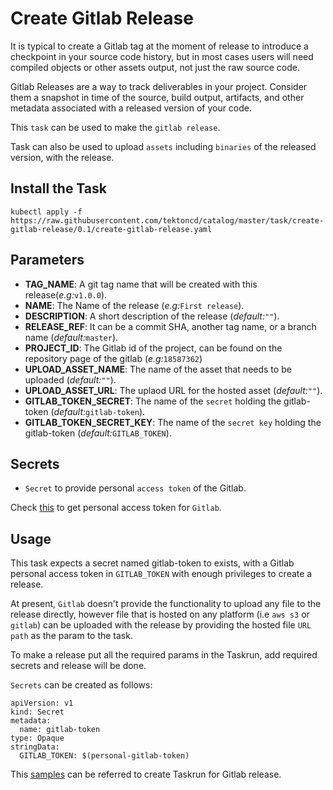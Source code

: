 # Create Gitlab Release

It is typical to create a Gitlab tag at the moment of release to introduce a checkpoint in your source code history,
but in most cases users will need compiled objects or other assets output, not just the raw source code.

Gitlab Releases are a way to track deliverables in your project. Consider them a snapshot in time of the source,
build output, artifacts, and other metadata associated with a released version of your code.

This `task` can be used to make the `gitlab release`.

Task can also be used to upload `assets` including `binaries` of the released version, with the release.

## Install the Task

```
kubectl apply -f https://raw.githubusercontent.com/tektoncd/catalog/master/task/create-gitlab-release/0.1/create-gitlab-release.yaml
```

## Parameters

- **TAG_NAME**: A git tag name that will be created with this release(_e.g:_`v1.0.0`).
- **NAME**: The Name of the release (_e.g:_`First release`).
- **DESCRIPTION**: A short description of the release (_default:_`""`).
- **RELEASE_REF**: It can be a commit SHA, another tag name, or a branch name (_default:_`master`).
- **PROJECT_ID**: The Gitlab id of the project, can be found on the repository page of the gitlab (_e.g:_`18587362`)
- **UPLOAD_ASSET_NAME**: The name of the asset that needs to be uploaded (_default:_`""`).
- **UPLOAD_ASSET_URL**: The uplaod URL for the hosted asset (_default:_`""`).
- **GITLAB_TOKEN_SECRET**: The name of the `secret` holding the gitlab-token (_default:_`gitlab-token`).
- **GITLAB_TOKEN_SECRET_KEY**: The name of the `secret key` holding the gitlab-token (_default:_`GITLAB_TOKEN`).


## Secrets
* `Secret` to provide personal `access token` of the Gitlab.

Check [this](https://docs.gitlab.com/ee/user/profile/personal_access_tokens.html) to get personal access token for `Gitlab`.

## Usage

This task expects a secret named gitlab-token to exists, with a Gitlab personal access token in `GITLAB_TOKEN` with enough privileges to create a release.

At present, `Gitlab` doesn't provide the functionality to upload any file to the release directly, however file that is hosted on any platform (i.e `aws s3` or `gitlab`) can be uploaded with the release by providing the hosted file `URL path` as the param to the task.

To make a release put all the required params in the Taskrun, add required secrets and release will be done.

`Secrets` can be created as follows:
```
apiVersion: v1
kind: Secret
metadata:
  name: gitlab-token
type: Opaque
stringData:
  GITLAB_TOKEN: $(personal-gitlab-token)
```

This [samples](../0.1/samples/run.yaml) can be referred to create Taskrun for Gitlab release.
